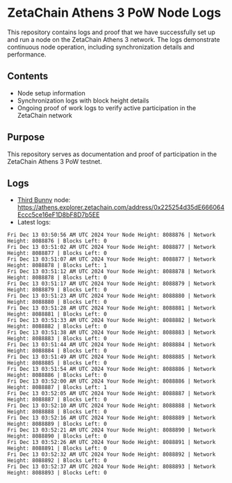 # ZetaChain Athens 3 PoW Node Logs
This repository contains logs and proof that we have successfully set up and run a node on the ZetaChain Athens 3 network. The logs demonstrate continuous node operation, including synchronization details and performance.

## Contents
- Node setup information
- Synchronization logs with block height details
- Ongoing proof of work logs to verify active participation in the ZetaChain network

## Purpose
This repository serves as documentation and proof of participation in the ZetaChain Athens 3 PoW testnet.

## Logs

- [Third Bunny](https://thirdbunny.xyz/) node: https://athens.explorer.zetachain.com/address/0x225254d35dE666064Eccc5ce16eF1D8bF8D7b5EE
- Latest logs:
```
Fri Dec 13 03:50:56 AM UTC 2024 Your Node Height: 8088876 | Network Height: 8088876 | Blocks Left: 0
Fri Dec 13 03:51:02 AM UTC 2024 Your Node Height: 8088877 | Network Height: 8088877 | Blocks Left: 0
Fri Dec 13 03:51:07 AM UTC 2024 Your Node Height: 8088877 | Network Height: 8088878 | Blocks Left: 1
Fri Dec 13 03:51:12 AM UTC 2024 Your Node Height: 8088878 | Network Height: 8088878 | Blocks Left: 0
Fri Dec 13 03:51:17 AM UTC 2024 Your Node Height: 8088879 | Network Height: 8088879 | Blocks Left: 0
Fri Dec 13 03:51:23 AM UTC 2024 Your Node Height: 8088880 | Network Height: 8088880 | Blocks Left: 0
Fri Dec 13 03:51:28 AM UTC 2024 Your Node Height: 8088881 | Network Height: 8088881 | Blocks Left: 0
Fri Dec 13 03:51:33 AM UTC 2024 Your Node Height: 8088882 | Network Height: 8088882 | Blocks Left: 0
Fri Dec 13 03:51:38 AM UTC 2024 Your Node Height: 8088883 | Network Height: 8088883 | Blocks Left: 0
Fri Dec 13 03:51:44 AM UTC 2024 Your Node Height: 8088884 | Network Height: 8088884 | Blocks Left: 0
Fri Dec 13 03:51:49 AM UTC 2024 Your Node Height: 8088885 | Network Height: 8088885 | Blocks Left: 0
Fri Dec 13 03:51:54 AM UTC 2024 Your Node Height: 8088886 | Network Height: 8088886 | Blocks Left: 0
Fri Dec 13 03:52:00 AM UTC 2024 Your Node Height: 8088886 | Network Height: 8088887 | Blocks Left: 1
Fri Dec 13 03:52:05 AM UTC 2024 Your Node Height: 8088887 | Network Height: 8088887 | Blocks Left: 0
Fri Dec 13 03:52:10 AM UTC 2024 Your Node Height: 8088888 | Network Height: 8088888 | Blocks Left: 0
Fri Dec 13 03:52:16 AM UTC 2024 Your Node Height: 8088889 | Network Height: 8088889 | Blocks Left: 0
Fri Dec 13 03:52:21 AM UTC 2024 Your Node Height: 8088890 | Network Height: 8088890 | Blocks Left: 0
Fri Dec 13 03:52:26 AM UTC 2024 Your Node Height: 8088891 | Network Height: 8088891 | Blocks Left: 0
Fri Dec 13 03:52:32 AM UTC 2024 Your Node Height: 8088892 | Network Height: 8088892 | Blocks Left: 0
Fri Dec 13 03:52:37 AM UTC 2024 Your Node Height: 8088893 | Network Height: 8088893 | Blocks Left: 0
```
